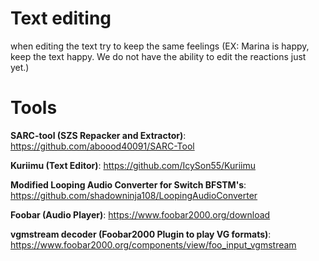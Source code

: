 # Text editing
when editing the text try to keep the same feelings (EX: Marina is happy, keep the text happy. We do not have the ability to edit the reactions just yet.)
# Tools

****SARC-tool (SZS Repacker and Extractor)****: https://github.com/aboood40091/SARC-Tool

****Kuriimu (Text Editor)****: https://github.com/IcySon55/Kuriimu

****Modified Looping Audio Converter for Switch BFSTM's****: https://github.com/shadowninja108/LoopingAudioConverter

****Foobar (Audio Player)****: https://www.foobar2000.org/download

****vgmstream decoder (Foobar2000 Plugin to play VG formats)****: https://www.foobar2000.org/components/view/foo_input_vgmstream
